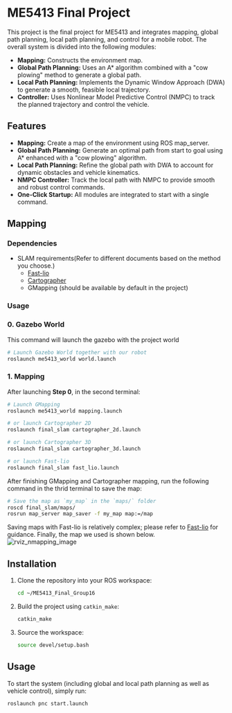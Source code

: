 # ME5413 Final Project 


This project is the final project for ME5413 and integrates mapping, global path planning, local path planning, and control for a mobile robot. The overall system is divided into the following modules:

- **Mapping:** Constructs the environment map.
- **Global Path Planning:** Uses an A* algorithm combined with a "cow plowing" method to generate a global path.
- **Local Path Planning:** Implements the Dynamic Window Approach (DWA) to generate a smooth, feasible local trajectory.
- **Controller:** Uses Nonlinear Model Predictive Control (NMPC) to track the planned trajectory and control the vehicle.

## Features

- **Mapping:** Create a map of the environment using ROS map_server.
- **Global Path Planning:** Generate an optimal path from start to goal using A* enhanced with a "cow plowing" algorithm.
- **Local Path Planning:** Refine the global path with DWA to account for dynamic obstacles and vehicle kinematics.
- **NMPC Controller:** Track the local path with NMPC to provide smooth and robust control commands.
- **One-Click Startup:** All modules are integrated to start with a single command.

## Mapping

### Dependencies
* SLAM requirements(Refer to different documents based on the method you choose.)
  * [Fast-lio](https://github.com/hku-mars/FAST_LIO)
  * [Cartographer](https://google-cartographer-ros.readthedocs.io/en/latest/)
  * GMapping (should be available by default in the project)

### Usage

### 0. Gazebo World

This command will launch the gazebo with the project world

```bash
# Launch Gazebo World together with our robot
roslaunch me5413_world world.launch
```

### 1. Mapping

After launching **Step 0**, in the second terminal:

```bash
# Launch GMapping
roslaunch me5413_world mapping.launch

# or launch Cartographer 2D
roslaunch final_slam cartographer_2d.launch

# or launch Cartographer 3D
roslaunch final_slam cartographer_3d.launch

# or launch Fast-lio
roslaunch final_slam fast_lio.launch
```

After finishing GMapping and Cartographer mapping, run the following command in the thrid terminal to save the map:

```bash
# Save the map as `my_map` in the `maps/` folder
roscd final_slam/maps/
rosrun map_server map_saver -f my_map map:=/map
```

Saving maps with Fast-lio is relatively complex; please refer to [Fast-lio](https://github.com/hku-mars/FAST_LIO) for guidance.
Finally, the map we used is shown below.
![rviz_nmapping_image](./maps/my_map.png)

## Installation

1. Clone the repository into your ROS workspace:
    ```bash
    cd ~/ME5413_Final_Group16
    ```
2. Build the project using `catkin_make`:
    ```bash
    catkin_make
    ```
3. Source the workspace:
    ```bash
    source devel/setup.bash
    ```

## Usage

To start the system (including global and local path planning as well as vehicle control), simply run:
```bash
roslaunch pnc start.launch
```

